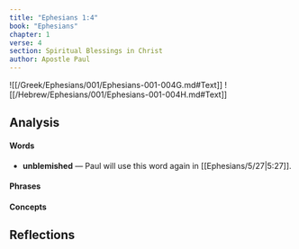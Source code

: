 ```yaml
---
title: "Ephesians 1:4"
book: "Ephesians"
chapter: 1
verse: 4
section: Spiritual Blessings in Christ
author: Apostle Paul
---
```

![[/Greek/Ephesians/001/Ephesians-001-004G.md#Text]]
![[/Hebrew/Ephesians/001/Ephesians-001-004H.md#Text]]

## Analysis

#### Words
- **unblemished** — Paul will use this word again in [[Ephesians/5/27|5:27]].

#### Phrases

#### Concepts

## Reflections
